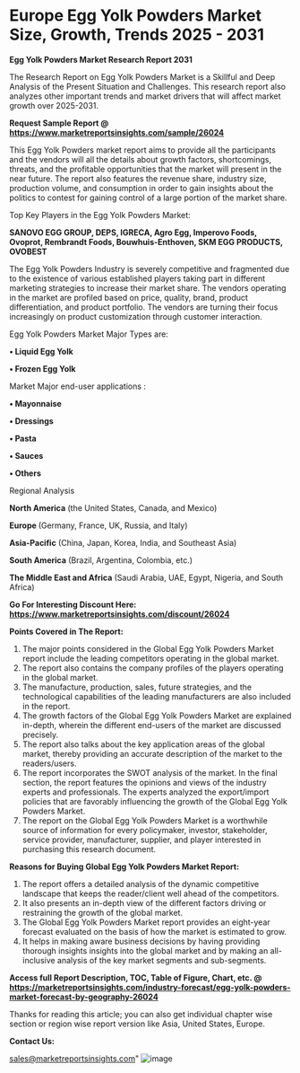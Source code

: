 # Europe Egg Yolk Powders Market Size, Growth, Trends 2025 - 2031

<strong>Egg Yolk Powders Market Research Report 2031</strong>

The Research Report on Egg Yolk Powders Market is a Skillful and Deep Analysis of the Present Situation and Challenges. This research report also analyzes other important trends and market drivers that will affect market growth over 2025-2031.

<strong>Request Sample Report @ <a href=https://www.marketreportsinsights.com/sample/26024>https://www.marketreportsinsights.com/sample/26024</a></strong>

This Egg Yolk Powders market report aims to provide all the participants and the vendors will all the details about growth factors, shortcomings, threats, and the profitable opportunities that the market will present in the near future. The report also features the revenue share, industry size, production volume, and consumption in order to gain insights about the politics to contest for gaining control of a large portion of the market share.

Top Key Players in the Egg Yolk Powders Market:

<strong>SANOVO EGG GROUP, DEPS, IGRECA, Agro Egg, Imperovo Foods, Ovoprot, Rembrandt Foods, Bouwhuis-Enthoven, SKM EGG PRODUCTS, OVOBEST</strong>

The Egg Yolk Powders Industry is severely competitive and fragmented due to the existence of various established players taking part in different marketing strategies to increase their market share. The vendors operating in the market are profiled based on price, quality, brand, product differentiation, and product portfolio. The vendors are turning their focus increasingly on product customization through customer interaction.

Egg Yolk Powders Market Major Types are:

<strong>• Liquid Egg Yolk

• Frozen Egg Yolk</strong>

Market Major end-user applications :

<strong>• Mayonnaise

• Dressings

• Pasta

• Sauces

• Others</strong>

Regional Analysis

</u><strong><b>North America</b></strong> (the United States, Canada, and Mexico)

<strong><b>Europe </b></strong>(Germany, France, UK, Russia, and Italy)

<strong><b>Asia-Pacific</b></strong> (China, Japan, Korea, India, and Southeast Asia)

<strong><b>South America</b></strong> (Brazil, Argentina, Colombia, etc.)

<strong><b>The Middle East and Africa</b></strong> (Saudi Arabia, UAE, Egypt, Nigeria, and South Africa)

<strong>Go For Interesting Discount Here: <a href=https://www.marketreportsinsights.com/discount/26024>https://www.marketreportsinsights.com/discount/26024</a></strong>

<strong>Points Covered in The Report:</strong>
<ol>
  <li>The major points considered in the Global Egg Yolk Powders Market report include the leading competitors operating in the global market.</li>
  <li>The report also contains the company profiles of the players operating in the global market.</li>
  <li>The manufacture, production, sales, future strategies, and the technological capabilities of the leading manufacturers are also included in the report.</li>
  <li>The growth factors of the Global Egg Yolk Powders Market are explained in-depth, wherein the different end-users of the market are discussed precisely.</li>
  <li>The report also talks about the key application areas of the global market, thereby providing an accurate description of the market to the readers/users.</li>
  <li>The report incorporates the SWOT analysis of the market. In the final section, the report features the opinions and views of the industry experts and professionals. The experts analyzed the export/import policies that are favorably influencing the growth of the Global Egg Yolk Powders Market.</li>
  <li>The report on the Global Egg Yolk Powders Market is a worthwhile source of information for every policymaker, investor, stakeholder, service provider, manufacturer, supplier, and player interested in purchasing this research document.</li>
</ol>
<strong>Reasons for Buying Global Egg Yolk Powders Market Report:</strong>

<ol>
  <li>The report offers a detailed analysis of the dynamic competitive landscape that keeps the reader/client well ahead of the competitors.</li>
  <li>It also presents an in-depth view of the different factors driving or restraining the growth of the global market.</li>
  <li>The Global Egg Yolk Powders Market report provides an eight-year forecast evaluated on the basis of how the market is estimated to grow.</li>
  <li>It helps in making aware business decisions by having providing thorough insights insights into the global market and by making an all-inclusive analysis of the key market segments and sub-segments.</li>
</ol>
<strong>Access full Report Description, TOC, Table of Figure, Chart, etc. @ <a href=https://marketreportsinsights.com/industry-forecast/egg-yolk-powders-market-forecast-by-geography-26024>https://marketreportsinsights.com/industry-forecast/egg-yolk-powders-market-forecast-by-geography-26024</a></strong>


Thanks for reading this article; you can also get individual chapter wise section or region wise report version like Asia, United States, Europe.

<strong>Contact Us:</strong>

sales@marketreportsinsights.com"
![image](https://github.com/user-attachments/assets/f659c191-e626-452d-b83a-7b2b5c1f2008)
